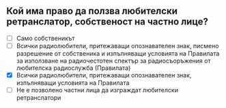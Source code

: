 ## Кой има право да ползва любителски ретранслатор, собственост на частно лице?

<!-- Верният отговор е отбелязан с [X] -->

- [ ] Само собственикът
- [ ] Всички радиолюбители, притежаващи опознавателен знак, писмено разрешение от собственика и изпълняващи условията на Правилата за използване на радиочестотен спектър за радиосъоръжения от любителска радиослужба (Правилата)
- [X] Всички радиолюбители, притежаващи опознавателен знак, изпълняващи условията на Правилата
- [ ] Не е позволено частни лица да изграждат любителски ретранслатори
